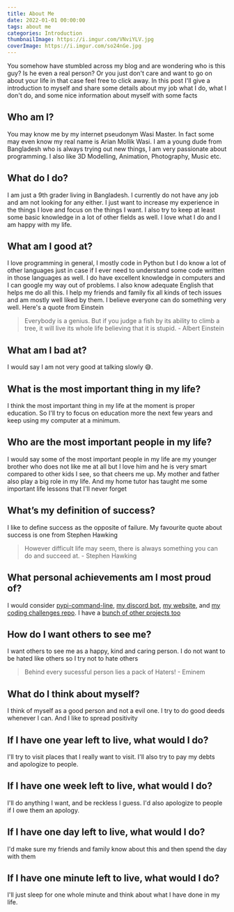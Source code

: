 ```yaml
---
title: About Me
date: 2022-01-01 00:00:00
tags: about me
categories: Introduction
thumbnailImage: https://i.imgur.com/VNviYLV.jpg
coverImage: https://i.imgur.com/so24nGe.jpg
---
```


<!-- toc -->

You somehow have stumbled across my blog and are wondering who is this guy? Is he even a real person? Or you just don't care and want to go on about your life in that case feel free to click away. In this post I'll give a introduction to myself and share some details about my job what I do, what I don't do, and some nice information about myself with some facts
<!-- more -->

## Who am I?

You may know me by my internet pseudonym Wasi Master. In fact some may even know my real name is Arian Mollik Wasi. I am a young dude from Bangladesh who is always trying out new things, I am very passionate about programming. I also like 3D Modelling, Animation, Photography, Music etc.

## What do I do?

I am just a 9th grader living in Bangladesh. I currently do not have any job and am not looking for any either. I just want to increase my experience in the things I love and focus on the things I want. I also try to keep at least some basic knowledge in a lot of other fields as well. I love what I do and I am happy with my life.

## What am I good at?

I love programming in general, I mostly code in Python but I do know a lot of other languages just in case if I ever need to understand some code written in those languages as well. I do have excellent knowledge in computers and I can google my way out of problems. I also know adequate English that helps me do all this. I help my friends and family fix all kinds of tech issues and am mostly well liked by them. I believe everyone can do something very well. Here's a quote from Einstein

> Everybody is a genius. But if you judge a fish by its ability to climb a tree, it will live its whole life believing that it is stupid.
> \- Albert Einstein

## What am I bad at?

I would say I am not very good at talking slowly 😅.

## What is the most important thing in my life?

I think the most important thing in my life at the moment is proper education. So I'll try to focus on education more the next few years and keep using my computer at a minimum.

## Who are the most important people in my life?

I would say some of the most important people in my life are my younger brother who does not like me at all but I love him and he is very smart compared to other kids I see, so that cheers me up. My mother and father also play a big role in my life. And my home tutor has taught me some important life lessons that I'll never forget

## What’s my definition of success?

I like to define success as the opposite of failure. My favourite quote about success is one from Stephen Hawking

> However difficult life may seem, there is always something you can do and succeed at.
> \- Stephen Hawking

## What personal achievements am I most proud of?

I would consider [pypi-command-line](https://github.com/wasi-master/pypi-command-line), [my discord bot](https://github.com/wasi-master/wm_bot), [my website](https://wasi-master.github.io), and [my coding challenges repo](https://github.com/wasi-master/coding-challenges). I have a [bunch of other projects too](https://wasi-master.github.io/#work)

## How do I want others to see me?

I want others to see me as a happy, kind and caring person. I do not want to be hated like others so I try not to hate others

> Behind every sucessful person lies a pack of Haters!
> \- Eminem

## What do I think about myself?

I think of myself as a good person and not a evil one. I try to do good deeds whenever I can. And I like to spread positivity

## If I have one year left to live, what would I do?

I'll try to visit places that I really want to visit. I'll also try to pay my debts and apologize to people.

## If I have one week left to live, what would I do?

I'll do anything I want, and be reckless I guess. I'd also apologize to people if I owe them an apology.

## If I have one day left to live, what would I do?

I'd make sure my friends and family know about this and then spend the day with them

## If I have one minute left to live, what would I do?

I'll just sleep for one whole minute and think about what I have done in my life.
